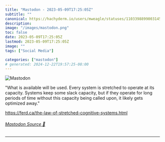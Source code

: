 ```yaml
---
title: "Mastodon - 2023-05-09T17:25:05Z"
subtitle: ""
canonical: https://hachyderm.io/users/mweagle/statuses/110339889900314525
description:
image: "/images/mastodon.png"
toc: false
date: 2023-05-09T17:25:05Z
lastmod: 2023-05-09T17:25:05Z
image: ""
tags: ["Social Media"]

categories: ["mastodon"]
# generated: 2024-12-22T19:57:25-08:00
---
```

![Mastodon](/images/mastodon.png)

<p>&quot;What is available will be used. Every system is stretched to operate at its capacity. Systems keep some slack capacity, but if they operate for long periods of time without this capacity being called upon, it likely gets optimized away.&quot;</p><p><a href="https://ferd.ca/the-law-of-stretched-cognitive-systems.html" target="_blank" rel="nofollow noopener noreferrer" translate="no"><span class="invisible">https://</span><span class="ellipsis">ferd.ca/the-law-of-stretched-c</span><span class="invisible">ognitive-systems.html</span></a></p>


###### [Mastodon Source 🐘](https://hachyderm.io/@mweagle/110339889900314525)

___
